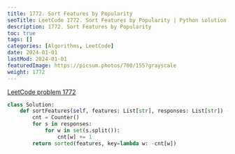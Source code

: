 ```yaml
---
title: 1772. Sort Features by Popularity
seoTitle: LeetCode 1772. Sort Features by Popularity | Python solution and explanation
description: 1772. Sort Features by Popularity
toc: true
tags: []
categories: [Algorithms, LeetCode]
date: 2024-01-01
lastMod: 2024-01-01
featuredImage: https://picsum.photos/700/155?grayscale
weight: 1772
---
```


[LeetCode problem 1772](https://leetcode.com/problems/sort-features-by-popularity/)

```python
class Solution:
    def sortFeatures(self, features: List[str], responses: List[str]) -> List[str]:
        cnt = Counter()
        for s in responses:
            for w in set(s.split()):
                cnt[w] += 1
        return sorted(features, key=lambda w: -cnt[w])

```
